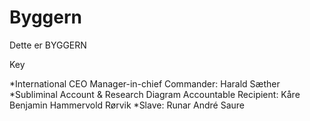 # Byggern
Dette er BYGGERN



Key 

*International CEO Manager-in-chief Commander: Harald Sæther 
*Subliminal Account & Research Diagram Accountable Recipient: Kåre Benjamin Hammervold Rørvik
*Slave: Runar André Saure
